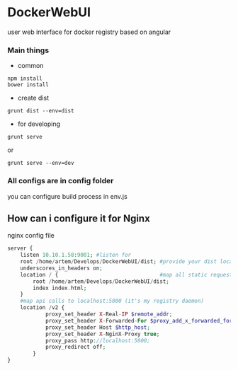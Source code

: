 # DockerWebUI
user web interface for docker registry based on angular
### Main things
- common

```shell
npm install
bower install
```

- create dist

```shell
grunt dist --env=dist
```

- for developing

```shell
grunt serve
```

or

```shell
grunt serve --env=dev
```

### All configs are in config folder
you can configure build process in env.js

## How can i configure it for Nginx

nginx config file

```php
server {
	listen 10.10.1.58:9001; #listen for
	root /home/artem/Develops/DockerWebUI/dist; #provide your dist location here
	underscores_in_headers on;
	location / {                                #map all static requests
		root /home/artem/Develops/DockerWebUI/dist;
		index index.html;
	}
	#map api calls to localhost:5000 (it's my registry daemon)
	location /v2 {
        	proxy_set_header X-Real-IP $remote_addr;
        	proxy_set_header X-Forwarded-For $proxy_add_x_forwarded_for;
        	proxy_set_header Host $http_host;
        	proxy_set_header X-NginX-Proxy true;
        	proxy_pass http://localhost:5000;
        	proxy_redirect off;
    	}
}
```